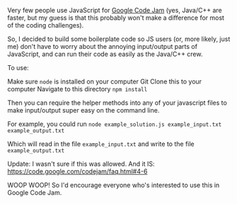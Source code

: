 Very few people use JavaScript for [Google Code Jam](https://code.google.com/codejam) (yes, Java/C++ are faster, but my guess is that this probably won't make a difference for most of the coding challenges).

So, I decided to build some boilerplate code so JS users (or, more likely, just me) don't have to worry about the annoying input/output parts of JavaScript, and can run their code as easily as the Java/C++ crew.

To use:

Make sure `node` is installed on your computer
Git Clone this to your computer
Navigate to this directory
`npm install`

Then you can require the helper methods into any of your javascript files to make input/output super easy on the command line.

For example, you could run
`node example_solution.js example_input.txt example_output.txt`

Which will read in the file `example_input.txt` and write to the file `example_output.txt`

Update: I wasn't sure if this was allowed.  And it IS: https://code.google.com/codejam/faq.html#4-6

WOOP WOOP!  So I'd encourage everyone who's interested to use this in Google Code Jam.

